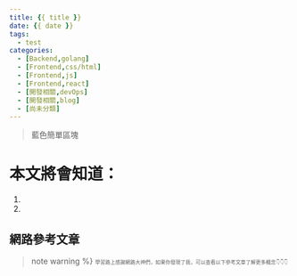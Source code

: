 ```yaml
---
title: {{ title }}
date: {{ date }}
tags:
  - test
categories:
  - [Backend,golang]
  - [Frontend,css/html]
  - [Frontend,js]
  - [Frontend,react]
  - [開發相關,devOps]
  - [開發相關,blog]
  - [尚未分類]
---
```



>藍色簡單區塊 

# 本文將會知道：
  1. 
  2. 

<!--more-->

## 網路參考文章
>note warning %} <span style="font-size: 9px;">
學習路上感謝網路大神們，如果你發現了我，可以查看以下參考文章了解更多概念👇👇👇</span>